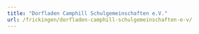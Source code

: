 ```yaml
---
title: "Dorfladen Camphill Schulgemeinschaften e.V."
url: /frickingen/dorfladen-camphill-schulgemeinschaften-e-v/
---
```

